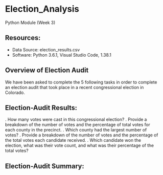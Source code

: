 # Election_Analysis
Python Module (Week 3)

## Resources:
- Data Source: election_results.csv
- Software: Python 3.6.1, Visual Studio Code, 1.38.1

## Overview of Election Audit
We have been asked to complete the 5 following tasks in order to complete an election audit that took place in a recent congressional election in Colorado.

## Election-Audit Results:
. How many votes were cast in this congressional election?
. Provide a breakdown of the number of votes and the percentage of total votes for each county in the precinct.
. Which county had the largest number of votes?
. Provide a breakdown of the number of votes and the percentage of the total votes each candidate received.
. Which candidate won the election, what was their vote count, and what was their percentage of the total votes?

## Election-Audit Summary:
